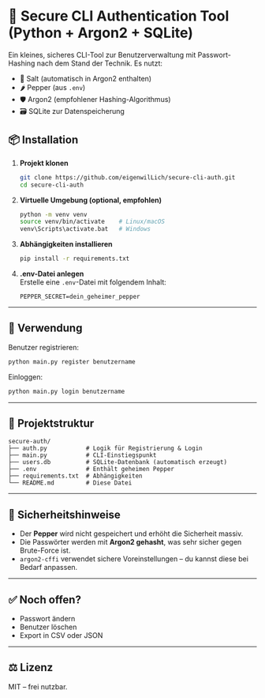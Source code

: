 
# 🔐 Secure CLI Authentication Tool (Python + Argon2 + SQLite)

Ein kleines, sicheres CLI-Tool zur Benutzerverwaltung mit Passwort-Hashing nach dem Stand der Technik. Es nutzt:

- 🧂 Salt (automatisch in Argon2 enthalten)
- 🌶️ Pepper (aus `.env`)
- 🛡️ Argon2 (empfohlener Hashing-Algorithmus)
- 🗃️ SQLite zur Datenspeicherung

## 📦 Installation

1. **Projekt klonen**  
   ```bash
   git clone https://github.com/eigenwilLich/secure-cli-auth.git
   cd secure-cli-auth
   ```

2. **Virtuelle Umgebung (optional, empfohlen)**  
   ```bash
   python -m venv venv
   source venv/bin/activate    # Linux/macOS
   venv\Scripts\activate.bat   # Windows
   ```

3. **Abhängigkeiten installieren**  
   ```bash
   pip install -r requirements.txt
   ```

4. **.env-Datei anlegen**  
   Erstelle eine `.env`-Datei mit folgendem Inhalt:

   ```
   PEPPER_SECRET=dein_geheimer_pepper
   ```

---

## 🧪 Verwendung

Benutzer registrieren:

```bash
python main.py register benutzername
```

Einloggen:

```bash
python main.py login benutzername
```

---

## 📁 Projektstruktur

```
secure-auth/
├── auth.py           # Logik für Registrierung & Login
├── main.py           # CLI-Einstiegspunkt
├── users.db          # SQLite-Datenbank (automatisch erzeugt)
├── .env              # Enthält geheimen Pepper
├── requirements.txt  # Abhängigkeiten
└── README.md         # Diese Datei
```

---

## 🔐 Sicherheitshinweise

- Der **Pepper** wird nicht gespeichert und erhöht die Sicherheit massiv.
- Die Passwörter werden mit **Argon2 gehasht**, was sehr sicher gegen Brute-Force ist.
- `argon2-cffi` verwendet sichere Voreinstellungen – du kannst diese bei Bedarf anpassen.

---

## ✅ Noch offen?

- Passwort ändern
- Benutzer löschen
- Export in CSV oder JSON

---

## ⚖️ Lizenz

MIT – frei nutzbar.
